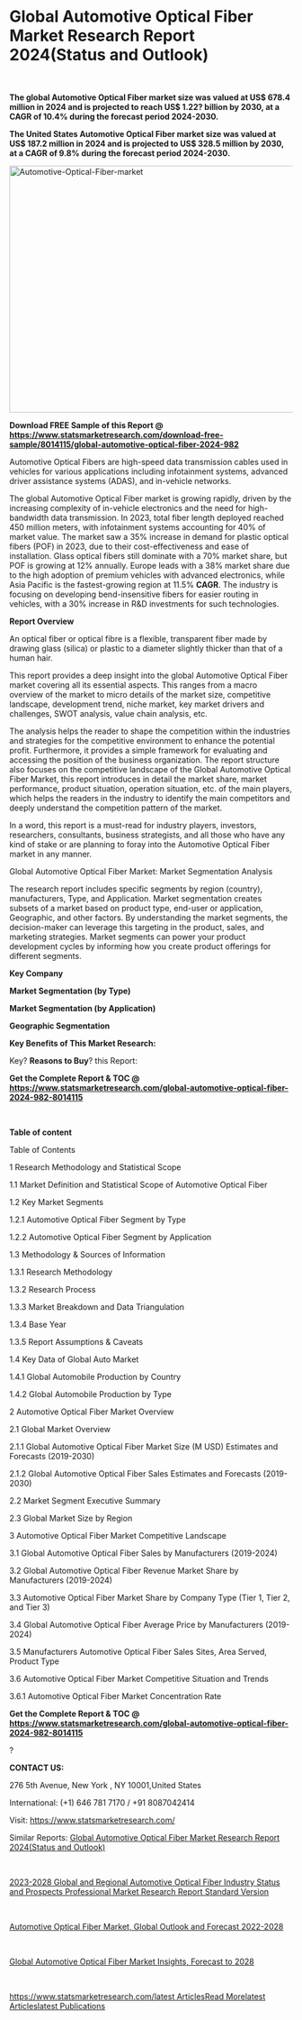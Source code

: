 <h1>Global Automotive Optical Fiber Market Research Report 2024(Status and Outlook)</h1><br/><p><strong>The global Automotive Optical Fiber market size was valued at US$ 678.4 million in 2024 and is projected to reach US$ 1.22? billion by 2030, at a <strong>CAGR</strong> of 10.4% during the forecast period 2024-2030.</strong></p>
 
 
 
 <p><strong>The United States Automotive Optical Fiber market size was valued at US$ 187.2 million in 2024 and is projected to US$ 328.5 million by 2030, at a <strong>CAGR</strong> of 9.8% during the forecast period 2024-2030.</strong></p>
 
 
 
 <p><img alt="Automotive-Optical-Fiber-market" src="https://www.grandresearchstore.com/assets/report-images/Automotive_Optical_Fiber_market.png" style="width: 730px; height: 438px;" /></p>
 
 
 
 <p><strong>Download FREE Sample of this Report @ <a href="https://www.statsmarketresearch.com/download-free-sample/8014115/global-automotive-optical-fiber-2024-982">https://www.statsmarketresearch.com/download-free-sample/8014115/global-automotive-optical-fiber-2024-982</a></strong></p>
 
 
 
 <p>Automotive Optical Fibers are high-speed data transmission cables used in vehicles for various applications including infotainment systems, advanced driver assistance systems (ADAS), and in-vehicle networks.</p>
 
 
 
 <p>The global Automotive Optical Fiber market is growing rapidly, driven by the increasing complexity of in-vehicle electronics and the need for high-bandwidth data transmission. In 2023, total fiber length deployed reached 450 million meters, with infotainment systems accounting for 40% of market value. The market saw a 35% increase in demand for plastic optical fibers (POF) in 2023, due to their cost-effectiveness and ease of installation. Glass optical fibers still dominate with a 70% market share, but POF is growing at 12% annually. Europe leads with a 38% market share due to the high adoption of premium vehicles with advanced electronics, while Asia Pacific is the fastest-growing region at 11.5% <strong>CAGR</strong>. The industry is focusing on developing bend-insensitive fibers for easier routing in vehicles, with a 30% increase in R&D investments for such technologies.</p>
 
 
 
 <p><strong>Report Overview</strong></p>
 
 
 
 <p>An optical fiber or optical fibre is a flexible, transparent fiber made by drawing glass (silica) or plastic to a diameter slightly thicker than that of a human hair.</p>
 
 
 
 <p>This report provides a deep insight into the global Automotive Optical Fiber market covering all its essential aspects. This ranges from a macro overview of the market to micro details of the market size, competitive landscape, development trend, niche market, key market drivers and challenges, SWOT analysis, value chain analysis, etc.</p>
 
 
 
 <p>The analysis helps the reader to shape the competition within the industries and strategies for the competitive environment to enhance the potential profit. Furthermore, it provides a simple framework for evaluating and accessing the position of the business organization. The report structure also focuses on the competitive landscape of the Global Automotive Optical Fiber Market, this report introduces in detail the market share, market performance, product situation, operation situation, etc. of the main players, which helps the readers in the industry to identify the main competitors and deeply understand the competition pattern of the market.</p>
 
 
 
 <p>In a word, this report is a must-read for industry players, investors, researchers, consultants, business strategists, and all those who have any kind of stake or are planning to foray into the Automotive Optical Fiber market in any manner.</p>
 
 
 
 <p>Global Automotive Optical Fiber Market: Market Segmentation Analysis</p>
 
 
 
 <p>The research report includes specific segments by region (country), manufacturers, Type, and Application. Market segmentation creates subsets of a market based on product type, end-user or application, Geographic, and other factors. By understanding the market segments, the decision-maker can leverage this targeting in the product, sales, and marketing strategies. Market segments can power your product development cycles by informing how you create product offerings for different segments.</p>
 
 
 
 <p><strong>Key Company</strong></p>
 
 
 
 <p><strong>Market Segmentation (by Type)</strong></p>
 
 
 
 <p><strong>Market Segmentation (<strong>by Application</strong>)</strong></p>
 
 
 
 <p><strong>Geographic Segmentation</strong></p>
 
 
 
 <p><strong>Key Benefits of This Market Research:</strong></p>
 
 
 
 <p>Key? <strong><strong>Reasons to Buy</strong></strong>? this Report:</p>
 
 
 
 <div><b>Get the Complete Report & TOC @ <a href="https://www.statsmarketresearch.com/global-automotive-optical-fiber-2024-982-8014115">https://www.statsmarketresearch.com/global-automotive-optical-fiber-2024-982-8014115</a></b></div>
 
 
 
 <p><br />
 
 <b>Table of content</b></p>
 
 
 
 <p>Table of Contents<br />
 
 1 Research Methodology and Statistical Scope<br />
 
 1.1 Market Definition and Statistical Scope of Automotive Optical Fiber<br />
 
 1.2 Key Market Segments<br />
 
 1.2.1 Automotive Optical Fiber Segment by Type<br />
 
 1.2.2 Automotive Optical Fiber Segment by Application<br />
 
 1.3 Methodology & Sources of Information<br />
 
 1.3.1 Research Methodology<br />
 
 1.3.2 Research Process<br />
 
 1.3.3 Market Breakdown and Data Triangulation<br />
 
 1.3.4 Base Year<br />
 
 1.3.5 Report Assumptions & Caveats<br />
 
 1.4 Key Data of Global Auto Market<br />
 
 1.4.1 Global Automobile Production by Country<br />
 
 1.4.2 Global Automobile Production by Type<br />
 
 2 Automotive Optical Fiber Market Overview<br />
 
 2.1 Global Market Overview<br />
 
 2.1.1 Global Automotive Optical Fiber Market Size (M USD) Estimates and Forecasts (2019-2030)<br />
 
 2.1.2 Global Automotive Optical Fiber Sales Estimates and Forecasts (2019-2030)<br />
 
 2.2 Market Segment Executive Summary<br />
 
 2.3 Global Market Size by Region<br />
 
 3 Automotive Optical Fiber Market Competitive Landscape<br />
 
 3.1 Global Automotive Optical Fiber Sales by Manufacturers (2019-2024)<br />
 
 3.2 Global Automotive Optical Fiber Revenue Market Share by Manufacturers (2019-2024)<br />
 
 3.3 Automotive Optical Fiber Market Share by Company Type (Tier 1, Tier 2, and Tier 3)<br />
 
 3.4 Global Automotive Optical Fiber Average Price by Manufacturers (2019-2024)<br />
 
 3.5 Manufacturers Automotive Optical Fiber Sales Sites, Area Served, Product Type<br />
 
 3.6 Automotive Optical Fiber Market Competitive Situation and Trends<br />
 
 3.6.1 Automotive Optical Fiber Market Concentration Rate</p>
 
 
 
 <div><b>Get the Complete Report & TOC @ <a href="https://www.statsmarketresearch.com/global-automotive-optical-fiber-2024-982-8014115">https://www.statsmarketresearch.com/global-automotive-optical-fiber-2024-982-8014115</a></b></div>
 
 
 
 <p>? </p>
 
 
 
 <p><b>CONTACT US:</b><br />
 
 276 5th Avenue, New York , NY 10001,United States<br />
 
 International: (+1) 646 781 7170 / +91 8087042414<br />
 
 Visit: <a href="https://www.statsmarketresearch.com/">https://www.statsmarketresearch.com/</a><br />
 
 Similar Reports: <a href="https://www.statsmarketresearch.com/global-automotive-optical-fiber-2024-982-8014115">Global Automotive Optical Fiber Market Research Report 2024(Status and Outlook)</a><br />
 
 <br />
 
 <a href="https://www.statsmarketresearch.com/global-automotive-optical-fiber-2024-982-8014115">2023-2028 Global and Regional Automotive Optical Fiber Industry Status and Prospects Professional Market Research Report Standard Version</a><br />
 
 <br />
 
 <a href="https://www.statsmarketresearch.com/global-automotive-optical-fiber-2024-982-8014115">Automotive Optical Fiber Market, Global Outlook and Forecast 2022-2028</a><br />
 
 <br />
 
 <a href="https://www.statsmarketresearch.com/global-automotive-optical-fiber-2024-982-8014115">Global Automotive Optical Fiber Market Insights, Forecast to 2028</a><br />
 
 <br />
 
 <a href="https://gyeongbokgung.com">https://www.statsmarketresearch.com/</a><a href="https://hallyeomaritime.com">latest Articles</a><a href="https://jingwansa.com">Read More</a><a href="https://nguoiviet.jp/">latest Articles</a><a href="https://www.intelmarketresearch.com/">latest Publications</a></p>